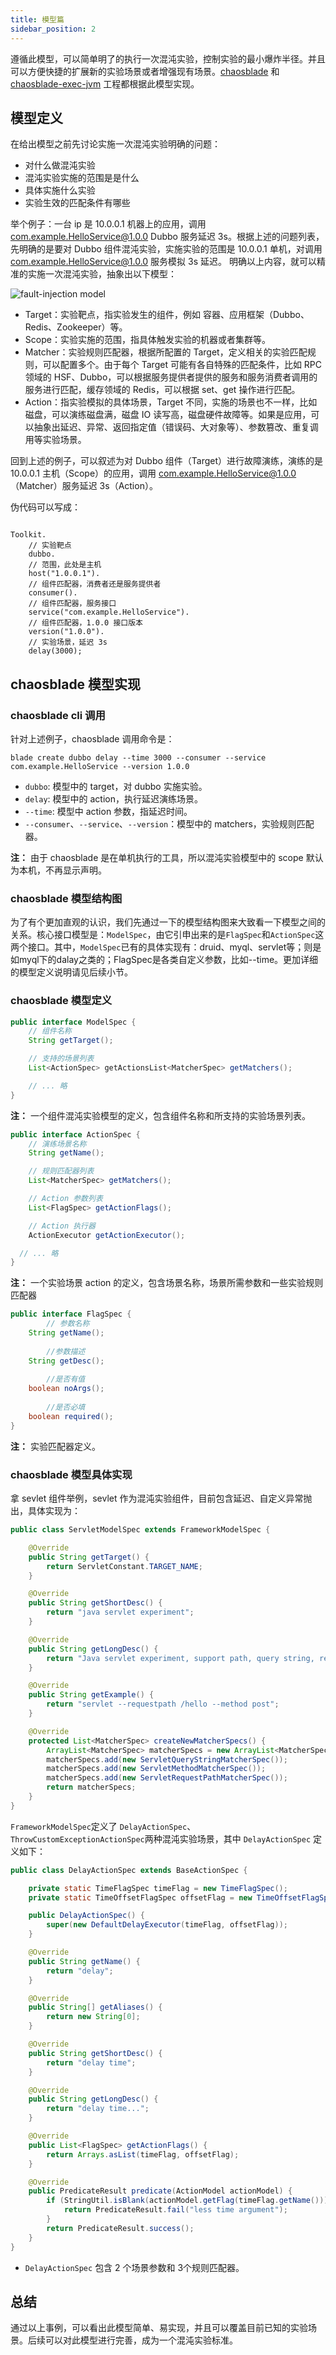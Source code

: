 ```yaml
---
title: 模型篇
sidebar_position: 2
---
```


遵循此模型，可以简单明了的执行一次混沌实验，控制实验的最小爆炸半径。并且可以方便快捷的扩展新的实验场景或者增强现有场景。[chaosblade](https://github.com/chaosblade-io/chaosblade) 和 [chaosblade-exec-jvm](https://github.com/chaosblade-io/chaosblade-exec-jvm) 工程都根据此模型实现。

## 模型定义

在给出模型之前先讨论实施一次混沌实验明确的问题：

- 对什么做混沌实验
- 混沌实验实施的范围是是什么
- 具体实施什么实验 
- 实验生效的匹配条件有哪些

举个例子：一台 ip 是 10.0.0.1 机器上的应用，调用 com.example.HelloService@1.0.0 Dubbo 服务延迟 3s。根据上述的问题列表，先明确的是要对 Dubbo 组件混沌实验，实施实验的范围是 10.0.0.1 单机，对调用 com.example.HelloService@1.0.0 服务模拟 3s 延迟。 明确以上内容，就可以精准的实施一次混沌实验，抽象出以下模型：

![fault-injection model](https://user-images.githubusercontent.com/3992234/55319674-fd73b100-54a7-11e9-8a8c-15d0fb8f2758.png)

- Target：实验靶点，指实验发生的组件，例如 容器、应用框架（Dubbo、Redis、Zookeeper）等。
- Scope：实验实施的范围，指具体触发实验的机器或者集群等。
- Matcher：实验规则匹配器，根据所配置的 Target，定义相关的实验匹配规则，可以配置多个。由于每个 Target 可能有各自特殊的匹配条件，比如 RPC 领域的 HSF、Dubbo，可以根据服务提供者提供的服务和服务消费者调用的服务进行匹配，缓存领域的 Redis，可以根据 set、get 操作进行匹配。
- Action：指实验模拟的具体场景，Target 不同，实施的场景也不一样，比如磁盘，可以演练磁盘满，磁盘 IO 读写高，磁盘硬件故障等。如果是应用，可以抽象出延迟、异常、返回指定值（错误码、大对象等）、参数篡改、重复调用等实验场景。

回到上述的例子，可以叙述为对 Dubbo 组件（Target）进行故障演练，演练的是 10.0.0.1 主机（Scope）的应用，调用 com.example.HelloService@1.0.0 （Matcher）服务延迟 3s（Action）。

伪代码可以写成：

```

Toolkit.
    // 实验靶点
    dubbo.
    // 范围，此处是主机
    host("1.0.0.1").
    // 组件匹配器，消费者还是服务提供者
    consumer().
    // 组件匹配器，服务接口
    service("com.example.HelloService").
    // 组件匹配器，1.0.0 接口版本
    version("1.0.0").
    // 实验场景，延迟 3s
    delay(3000);
```

## chaosblade 模型实现

### chaosblade cli 调用

针对上述例子，chaosblade 调用命令是：

```
blade create dubbo delay --time 3000 --consumer --service com.example.HelloService --version 1.0.0
```

- `dubbo`: 模型中的 target，对 dubbo 实施实验。
- `delay`: 模型中的 action，执行延迟演练场景。
- `--time`: 模型中 action 参数，指延迟时间。
- `--consumer`、`--service`、`--version`：模型中的 matchers，实验规则匹配器。

**注：** 由于 chaosblade 是在单机执行的工具，所以混沌实验模型中的 scope 默认为本机，不再显示声明。

### chaosblade 模型结构图

为了有个更加直观的认识，我们先通过一下的模型结构图来大致看一下模型之间的关系。核心接口模型是：`ModelSpec`，由它引申出来的是`FlagSpec`和`ActionSpec`这两个接口。其中，`ModelSpec`已有的具体实现有：druid、myql、servlet等；则是如myql下的dalay之类的；FlagSpec是各类自定义参数，比如--time。更加详细的模型定义说明请见后续小节。

### chaosblade 模型定义

```java
public interface ModelSpec {
	// 组件名称
	String getTarget();

	// 支持的场景列表
	List<ActionSpec> getActionsList<MatcherSpec> getMatchers();

	// ... 略
}
```

**注：** 一个组件混沌实验模型的定义，包含组件名称和所支持的实验场景列表。

```java
public interface ActionSpec {
	// 演练场景名称
	String getName();

	// 规则匹配器列表
	List<MatcherSpec> getMatchers();

	// Action 参数列表
	List<FlagSpec> getActionFlags();

	// Action 执行器
	ActionExecutor getActionExecutor();

  // ... 略
}
```

**注：** 一个实验场景 action 的定义，包含场景名称，场景所需参数和一些实验规则匹配器

```java
public interface FlagSpec {
 		// 参数名称
    String getName();
    
		//参数描述
    String getDesc();
    
		//是否有值
    boolean noArgs();
    
		//是否必填
    boolean required();
}
```

**注：** 实验匹配器定义。

### chaosblade 模型具体实现

拿 sevlet 组件举例，sevlet  作为混沌实验组件，目前包含延迟、自定义异常抛出，具体实现为：

```java
public class ServletModelSpec extends FrameworkModelSpec {

    @Override
    public String getTarget() {
        return ServletConstant.TARGET_NAME;
    }

    @Override
    public String getShortDesc() {
        return "java servlet experiment";
    }

    @Override
    public String getLongDesc() {
        return "Java servlet experiment, support path, query string, request method matcher";
    }

    @Override
    public String getExample() {
        return "servlet --requestpath /hello --method post";
    }

    @Override
    protected List<MatcherSpec> createNewMatcherSpecs() {
        ArrayList<MatcherSpec> matcherSpecs = new ArrayList<MatcherSpec>();
        matcherSpecs.add(new ServletQueryStringMatcherSpec());
        matcherSpecs.add(new ServletMethodMatcherSpec());
        matcherSpecs.add(new ServletRequestPathMatcherSpec());
        return matcherSpecs;
    }
}
```

`FrameworkModelSpec`定义了 `DelayActionSpec`、`ThrowCustomExceptionActionSpec`两种混沌实验场景，其中 `DelayActionSpec` 定义如下：

```java
public class DelayActionSpec extends BaseActionSpec {

    private static TimeFlagSpec timeFlag = new TimeFlagSpec();
    private static TimeOffsetFlagSpec offsetFlag = new TimeOffsetFlagSpec();

    public DelayActionSpec() {
        super(new DefaultDelayExecutor(timeFlag, offsetFlag));
    }

    @Override
    public String getName() {
        return "delay";
    }

    @Override
    public String[] getAliases() {
        return new String[0];
    }

    @Override
    public String getShortDesc() {
        return "delay time";
    }

    @Override
    public String getLongDesc() {
        return "delay time...";
    }

    @Override
    public List<FlagSpec> getActionFlags() {
        return Arrays.asList(timeFlag, offsetFlag);
    }

    @Override
    public PredicateResult predicate(ActionModel actionModel) {
        if (StringUtil.isBlank(actionModel.getFlag(timeFlag.getName()))) {
            return PredicateResult.fail("less time argument");
        }
        return PredicateResult.success();
    }
}
```

- `DelayActionSpec` 包含 2 个场景参数和 3个规则匹配器。

## 总结

通过以上事例，可以看出此模型简单、易实现，并且可以覆盖目前已知的实验场景。后续可以对此模型进行完善，成为一个混沌实验标准。